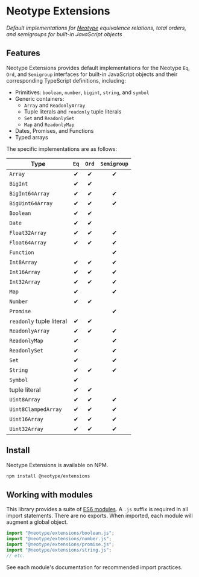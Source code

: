 # Neotype Extensions

_Default implementations for [Neotype] equivalence relations, total orders, and_
_semigroups for built-in JavaScript objects_

## Features

Neotype Extensions provides default implementations for the Neotype `Eq`, `Ord`,
and `Semigroup` interfaces for built-in JavaScript objects and their
corresponding TypeScript definitions, including:

-   Primitives: `boolean`, `number`, `bigint`, `string`, and `symbol`
-   Generic containers:
    -   `Array` and `ReadonlyArray`
    -   Tuple literals and `readonly` tuple literals
    -   `Set` and `ReadonlySet`
    -   `Map` and `ReadonlyMap`
-   Dates, Promises, and Functions
-   Typed arrays

The specific implementations are as follows:

| Type                     | `Eq` | `Ord` | `Semigroup` |
| ------------------------ | :--: | :---: | :---------: |
| `Array`                  |  ✔   |   ✔   |      ✔      |
| `BigInt`                 |  ✔   |   ✔   |             |
| `BigInt64Array`          |  ✔   |   ✔   |      ✔      |
| `BigUint64Array`         |  ✔   |   ✔   |      ✔      |
| `Boolean`                |  ✔   |   ✔   |             |
| `Date`                   |  ✔   |   ✔   |             |
| `Float32Array`           |  ✔   |   ✔   |      ✔      |
| `Float64Array`           |  ✔   |   ✔   |      ✔      |
| `Function`               |      |       |      ✔      |
| `Int8Array`              |  ✔   |   ✔   |      ✔      |
| `Int16Array`             |  ✔   |   ✔   |      ✔      |
| `Int32Array`             |  ✔   |   ✔   |      ✔      |
| `Map`                    |  ✔   |       |      ✔      |
| `Number`                 |  ✔   |   ✔   |             |
| `Promise`                |      |       |      ✔      |
| `readonly` tuple literal |  ✔   |   ✔   |             |
| `ReadonlyArray`          |  ✔   |   ✔   |      ✔      |
| `ReadonlyMap`            |  ✔   |       |      ✔      |
| `ReadonlySet`            |  ✔   |       |      ✔      |
| `Set`                    |  ✔   |       |      ✔      |
| `String`                 |  ✔   |   ✔   |      ✔      |
| `Symbol`                 |  ✔   |       |             |
| tuple literal            |  ✔   |   ✔   |             |
| `Uint8Array`             |  ✔   |   ✔   |      ✔      |
| `Uint8ClampedArray`      |  ✔   |   ✔   |      ✔      |
| `Uint16Array`            |  ✔   |   ✔   |      ✔      |
| `Uint32Array`            |  ✔   |   ✔   |      ✔      |

## Install

Neotype Extensions is available on NPM.

```sh
npm install @neotype/extensions
```

## Working with modules

This library provides a suite of [ES6 modules]. A `.js` suffix is required in
all import statements. There are no exports. When imported, each module will
augment a global object.

```ts
import "@neotype/extensions/boolean.js";
import "@neotype/extensions/number.js";
import "@neotype/extensions/promise.js";
import "@neotype/extensions/string.js";
// etc.
```

See each module's documentation for recommended import practices.

[neotype]: https://github.com/jm4rtinez/neotype_prelude
[es6 modules]:
	https://exploringjs.com/es6/ch_modules.html#sec_basics-of-es6-modules
